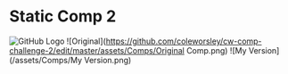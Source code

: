 # Static Comp 2


![GitHub Logo](/images/logo.png)
![Original](https://github.com/coleworsley/cw-comp-challenge-2/edit/master/assets/Comps/Original Comp.png)
![My Version](/assets/Comps/My Version.png)
